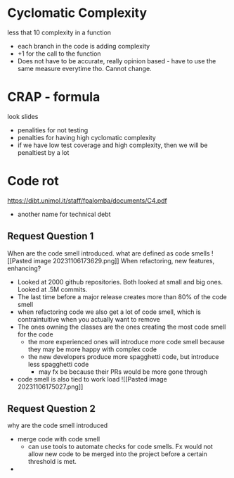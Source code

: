 # Cyclomatic Complexity
less that 10 complexity in a function
- each branch in the code is adding complexity
- +1 for the call to the function
- Does not have to be accurate, really opinion based - have to use the same measure everytime tho. Cannot change.

# CRAP - formula
look slides
- penalities for not testing
- penalties for having high cyclomatic complexity
- if we have low test coverage and high complexity, then we will be penaltiest by a lot
# Code rot
 https://dibt.unimol.it/staff/fpalomba/documents/C4.pdf
- another name for technical debt
## Request Question 1
When are the code smell introduced.
what are defined as code smells
![[Pasted image 20231106173629.png]]
When refactoring, new features, enhancing?

- Looked at 2000 github repositories. Both looked at small and big ones. Looked at .5M commits.
- The last time before a major release creates more than 80% of the code smell
- when refactoring code we also get a lot of code smell, which is contraintuitive when you actually want to remove
- The ones owning the classes are the ones creating the most code smell for the code
	- the more experienced ones will introduce more code smell because they may be more happy with complex code
	- the new developers produce more spagghetti code, but introduce less spagghetti code
		- may fx be because their PRs would be more gone through
- code smell is also tied to work load
![[Pasted image 20231106175027.png]]
## Request Question 2
why are the code smell introduced
- merge code with code smell
	- can use tools to automate checks for code smells. Fx would not allow new code to be merged into the project before a certain threshold is met.
- 
